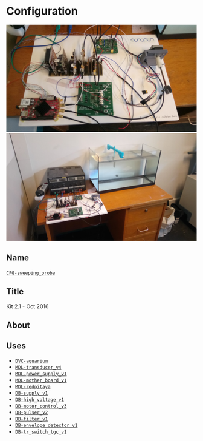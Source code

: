 # Configuration
![](viewme.JPG)
![](viewme2.JPG)

## Name
[`CFG-sweeping_probe`]()

## Title
Kit 2.1 - Oct 2016

## About

## Uses
* [`DVC-aquarium`](../../mecanic/device/DVC-aquarium)
* [`MDL-transducer_v4`](../../electronic/modules/hardware/MDL-transducer/MDL-transducer_v4)
* [`MDL-power_supply_v1`](../../electronic/modules/hardware/MDL-power_supply/MDL-power_supply_v1)
* [`MDL-mother_board_v1`](../../electronic/modules/hardware/MDL-mother_board)
* [`MDL-redpitaya`](../../electronic/modules/hardware/MDL-redpitaya)
* [`DB-supply_v1`](../../electronic/daughter_boards/DB-supply/DB-supply_v1)
* [`DB-high_voltage_v1`](../../electronic/daughter_boards/DB-high_voltage/DB-high_voltage_v1)
* [`DB-motor_control_v3`](../../electronic/daughter_boards/DB-motor_control/DB-motor_control_v3)
* [`DB-pulser_v2`](../../electronic/daughter_boards/DB-pulser/DB-pulser_v2)
* [`DB-filter_v1`](../../electronic/daughter_boards/DB-filter/DB-filter_v1)
* [`DB-envelope_detector_v1`](../../electronic/daughter_boards/DB-envelope_detector/DB-envelope_detector_v1)
* [`DB-tr_switch_tgc_v1`](../../electronic/daughter_boards/DB-tr_switch_tgc/DB-tr_switch_tgc_v1)
